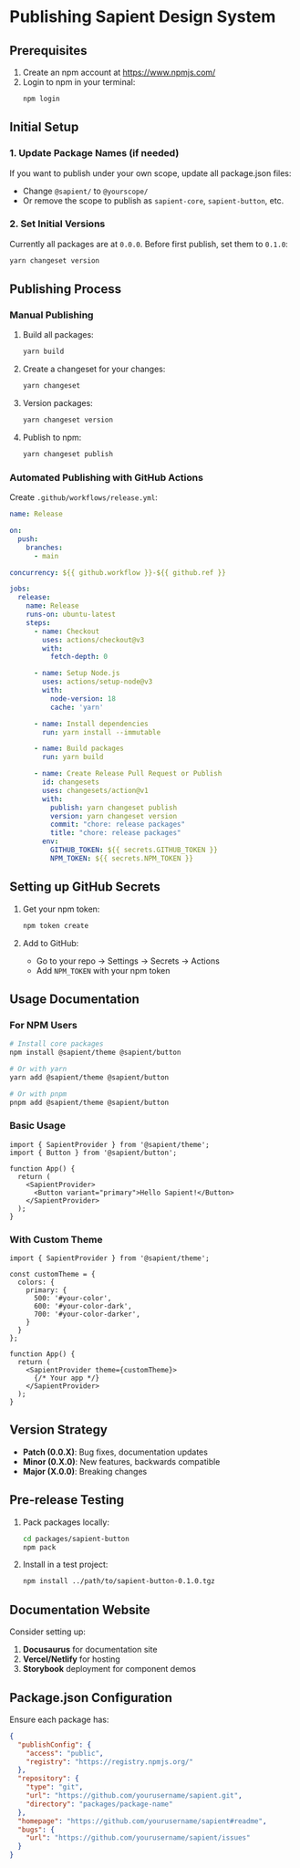 # Publishing Sapient Design System

## Prerequisites

1. Create an npm account at https://www.npmjs.com/
2. Login to npm in your terminal:
   ```bash
   npm login
   ```

## Initial Setup

### 1. Update Package Names (if needed)

If you want to publish under your own scope, update all package.json files:
- Change `@sapient/` to `@yourscope/`
- Or remove the scope to publish as `sapient-core`, `sapient-button`, etc.

### 2. Set Initial Versions

Currently all packages are at `0.0.0`. Before first publish, set them to `0.1.0`:

```bash
yarn changeset version
```

## Publishing Process

### Manual Publishing

1. Build all packages:
   ```bash
   yarn build
   ```

2. Create a changeset for your changes:
   ```bash
   yarn changeset
   ```

3. Version packages:
   ```bash
   yarn changeset version
   ```

4. Publish to npm:
   ```bash
   yarn changeset publish
   ```

### Automated Publishing with GitHub Actions

Create `.github/workflows/release.yml`:

```yaml
name: Release

on:
  push:
    branches:
      - main

concurrency: ${{ github.workflow }}-${{ github.ref }}

jobs:
  release:
    name: Release
    runs-on: ubuntu-latest
    steps:
      - name: Checkout
        uses: actions/checkout@v3
        with:
          fetch-depth: 0

      - name: Setup Node.js
        uses: actions/setup-node@v3
        with:
          node-version: 18
          cache: 'yarn'

      - name: Install dependencies
        run: yarn install --immutable

      - name: Build packages
        run: yarn build

      - name: Create Release Pull Request or Publish
        id: changesets
        uses: changesets/action@v1
        with:
          publish: yarn changeset publish
          version: yarn changeset version
          commit: "chore: release packages"
          title: "chore: release packages"
        env:
          GITHUB_TOKEN: ${{ secrets.GITHUB_TOKEN }}
          NPM_TOKEN: ${{ secrets.NPM_TOKEN }}
```

## Setting up GitHub Secrets

1. Get your npm token:
   ```bash
   npm token create
   ```

2. Add to GitHub:
   - Go to your repo → Settings → Secrets → Actions
   - Add `NPM_TOKEN` with your npm token

## Usage Documentation

### For NPM Users

```bash
# Install core packages
npm install @sapient/theme @sapient/button

# Or with yarn
yarn add @sapient/theme @sapient/button

# Or with pnpm
pnpm add @sapient/theme @sapient/button
```

### Basic Usage

```tsx
import { SapientProvider } from '@sapient/theme';
import { Button } from '@sapient/button';

function App() {
  return (
    <SapientProvider>
      <Button variant="primary">Hello Sapient!</Button>
    </SapientProvider>
  );
}
```

### With Custom Theme

```tsx
import { SapientProvider } from '@sapient/theme';

const customTheme = {
  colors: {
    primary: {
      500: '#your-color',
      600: '#your-color-dark',
      700: '#your-color-darker',
    }
  }
};

function App() {
  return (
    <SapientProvider theme={customTheme}>
      {/* Your app */}
    </SapientProvider>
  );
}
```

## Version Strategy

- **Patch (0.0.X)**: Bug fixes, documentation updates
- **Minor (0.X.0)**: New features, backwards compatible
- **Major (X.0.0)**: Breaking changes

## Pre-release Testing

1. Pack packages locally:
   ```bash
   cd packages/sapient-button
   npm pack
   ```

2. Install in a test project:
   ```bash
   npm install ../path/to/sapient-button-0.1.0.tgz
   ```

## Documentation Website

Consider setting up:
1. **Docusaurus** for documentation site
2. **Vercel/Netlify** for hosting
3. **Storybook** deployment for component demos

## Package.json Configuration

Ensure each package has:
```json
{
  "publishConfig": {
    "access": "public",
    "registry": "https://registry.npmjs.org/"
  },
  "repository": {
    "type": "git",
    "url": "https://github.com/yourusername/sapient.git",
    "directory": "packages/package-name"
  },
  "homepage": "https://github.com/yourusername/sapient#readme",
  "bugs": {
    "url": "https://github.com/yourusername/sapient/issues"
  }
}
```
